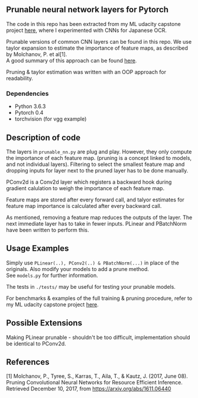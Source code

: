 ## Prunable neural network layers for Pytorch
The code in this repo has been extracted from my ML udacity capstone project [here](https://github.com/alexfjw/jp-ocr-prunned-cnn),
where I experimented with CNNs for Japanese OCR.

Prunable versions of common CNN layers can be found in this repo.
We use taylor expansion to estimate the importance of feature maps, as described by Molchanov, P. et al[1].  
A good summary of this approach can be found [here](https://jacobgil.github.io/deeplearning/pruning-deep-learning).

Pruning & taylor estimation was written with an OOP approach for readability.

### Dependencies
- Python 3.6.3
- Pytorch 0.4
- torchvision (for vgg example)

## Description of code
The layers in `prunable_nn.py` are plug and play. However, they only compute the importance of each feature map. (pruning is a concept linked to models, and not individual layers).
Filtering to select the smallest feature map and dropping inputs for layer next to the pruned layer has to be done manually.

PConv2d is a Conv2d layer which registers a backward hook during gradient calulation to weigh the importance of each feature map.

Feature maps are stored after every forward call, and talyor estimates for feature map importance is calculated after every backward call.

As mentioned, removing a feature map reduces the outputs of the layer. 
The next immediate layer has to take in fewer inputs.
PLinear and PBatchNorm have been written to perform this.

## Usage Examples
Simply use `PLinear(..), PConv2(..) & PBatchNorm(...)` in place of the originals.
Also modify your models to add a prune method.  
See `models.py` for further information.

The tests in `./tests/` may be useful for testing your prunable models.  

For benchmarks & examples of the full training & pruning procedure, refer to my ML udacity capstone project [here](https://github.com/alexfjw/jp-ocr-prunned-cnn).

## Possible Extensions
Making PLinear prunable - shouldn't be too difficult, implementation should be identical to PConv2d.


## References

[1] Molchanov, P., Tyree, S., Karras, T., Aila, T., & Kautz, J. (2017, June 08). Pruning Convolutional Neural Networks for Resource Efficient Inference. Retrieved December 10, 2017, from https://arxiv.org/abs/1611.06440

